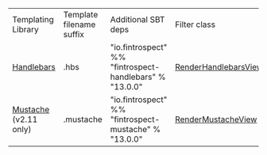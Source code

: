 <table class="code table table-bordered">
<tr>
  <td>Templating Library</td>
  <td>Template filename suffix</td>
  <td>Additional SBT deps</td>
  <td>Filter class</td>
</tr>
<tr>
  <td><a href="http://handlebarsjs.com">Handlebars</a></td>
  <td>.hbs</td>
  <td>"io.fintrospect" %% "fintrospect-handlebars" % "13.0.0"</td>
  <td><a data-toggle="tooltip" href="#" title="io.fintrospect.templating.RenderHandlebarsView">RenderHandlebarsView</a></td>
</tr>
<tr>
  <td><a href="http://mustache.github.io/">Mustache</a> (v2.11 only)</td>
  <td>.mustache</td>
  <td>"io.fintrospect" %% "fintrospect-mustache" % "13.0.0"</td>
  <td><a data-toggle="tooltip" href="#" title="io.fintrospect.templating.RenderMustacheView">RenderMustacheView</a></td>
</tr>
</table>

